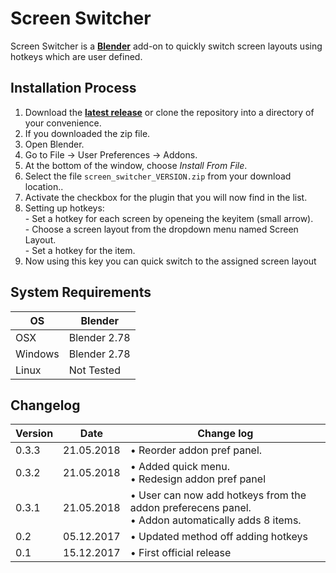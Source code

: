 # Screen Switcher

Screen Switcher is a <b>[Blender](https://www.blender.org)</b> add-on to quickly switch screen layouts using hotkeys which are user defined.


## Installation Process

1. Download the <b>[latest release](https://github.com/schroef/screen-switcher/releases/)</b> or clone the repository into a directory of your convenience.
2. If you downloaded the zip file.
3. Open Blender.
4. Go to File -> User Preferences -> Addons.
5. At the bottom of the window, choose *Install From File*.
6. Select the file `screen_switcher_VERSION.zip` from your download location..
7. Activate the checkbox for the plugin that you will now find in the list.
8. Setting up hotkeys:<br>- Set a hotkey for each screen by openeing the keyitem (small arrow).<br>- Choose a screen layout from the dropdown menu named Screen Layout.<br>- Set a hotkey for the item.
8. Now using this key you can quick switch to the assigned screen layout


## System Requirements

| **OS** | **Blender** |
| ------------- | ------------- |
| OSX | Blender 2.78 |
| Windows | Blender 2.78 |
| Linux | Not Tested |


## Changelog

| **Version** | **Date** | **Change log** |
| ------------- | ------------- | ------------- |
| 0.3.3 | 21.05.2018 | • Reorder addon pref panel.
| 0.3.2 | 21.05.2018 | • Added quick menu.<br>• Redesign addon pref panel
| 0.3.1 | 21.05.2018 | • User can now add hotkeys from the addon preferecens panel.<br>• Addon automatically adds 8 items.
| 0.2 | 05.12.2017 | • Updated method off adding hotkeys
| 0.1 | 15.12.2017 | • First official release

<!--
- Fill in data
	-
	-
-->

